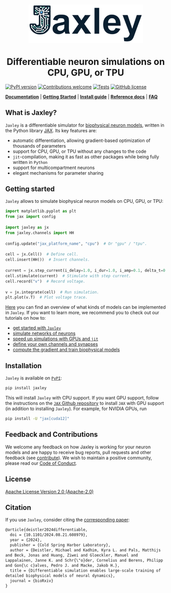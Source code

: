 <p align="center">
  <img src="https://raw.githubusercontent.com/jaxleyverse/jaxley/main/docs/logo.png" width="360">
</p>

<h1 align="center">Differentiable neuron simulations on CPU, GPU, or TPU</h1>

[![PyPI version](https://badge.fury.io/py/jaxley.svg)](https://badge.fury.io/py/jaxley)
[![Contributions welcome](https://img.shields.io/badge/contributions-welcome-brightgreen.svg?style=flat)](https://github.com/jaxleyverse/jaxley/blob/main/CONTRIBUTING.md)
[![Tests](https://github.com/jaxleyverse/jaxley/actions/workflows/tests.yml/badge.svg)](https://github.com/jaxleyverse/jaxley/actions/workflows/tests.yml)
[![GitHub license](https://img.shields.io/github/license/jaxleyverse/jaxley)](https://github.com/jaxleyverse/jaxley/blob/main/LICENSE)

[**Documentation**](https://jaxley.readthedocs.io/en/latest/)
 | [**Getting Started**](https://jaxley.readthedocs.io/en/latest/tutorials/01_morph_neurons.html)
 | [**Install guide**](https://jaxley.readthedocs.io/en/latest/installation.html)
 | [**Reference docs**](https://jaxley.readthedocs.io/en/latest/jaxley.html)
 | [**FAQ**](https://jaxley.readthedocs.io/en/latest/faq.html)


## What is Jaxley?

`Jaxley` is a differentiable simulator for [biophysical neuron models](https://jaxley.readthedocs.io/en/latest/faq/question_03.html), written in the Python library [JAX](https://github.com/google/jax). Its key features are:

- automatic differentiation, allowing gradient-based optimization of thousands of parameters  
- support for CPU, GPU, or TPU without any changes to the code  
- `jit`-compilation, making it as fast as other packages while being fully written in `Python`  
- support for multicompartment neurons  
- elegant mechanisms for parameter sharing  


## Getting started

`Jaxley` allows to simulate biophysical neuron models on CPU, GPU, or TPU:
```python
import matplotlib.pyplot as plt
from jax import config

import jaxley as jx
from jaxley.channels import HH

config.update("jax_platform_name", "cpu")  # Or "gpu" / "tpu".

cell = jx.Cell()  # Define cell.
cell.insert(HH())  # Insert channels.

current = jx.step_current(i_delay=1.0, i_dur=1.0, i_amp=0.1, delta_t=0.025, t_max=10.0)
cell.stimulate(current)  # Stimulate with step current.
cell.record("v")  # Record voltage.

v = jx.integrate(cell)  # Run simulation.
plt.plot(v.T)  # Plot voltage trace.
```

[Here](https://jaxley.readthedocs.io/en/latest/faq/question_03.html) you can find an overview of what kinds of models can be implemented in `Jaxley`. If you want to learn more, we recommend you to check out our tutorials on how to:

- [get started with `Jaxley`](https://jaxley.readthedocs.io/en/latest/tutorials/01_morph_neurons.html)
- [simulate networks of neurons](https://jaxley.readthedocs.io/en/latest/tutorials/02_small_network.html)
- [speed up simulations with GPUs and `jit`](https://jaxley.readthedocs.io/en/latest/tutorials/04_jit_and_vmap.html)
- [define your own channels and synapses](https://jaxley.readthedocs.io/en/latest/tutorials/05_channel_and_synapse_models.html)
- [compute the gradient and train biophysical models](https://jaxley.readthedocs.io/en/latest/tutorials/07_gradient_descent.html)


## Installation

`Jaxley` is available on [`PyPI`](https://pypi.org/project/jaxley/):
```sh
pip install jaxley
```
This will install `Jaxley` with CPU support. If you want GPU support, follow the instructions on the [`JAX` Github repository](https://github.com/google/jax) to install `JAX` with GPU support (in addition to installing `Jaxley`). For example, for NVIDIA GPUs, run
```sh
pip install -U "jax[cuda12]"
```


## Feedback and Contributions

We welcome any feedback on how Jaxley is working for your neuron models and are happy to receive bug reports, pull requests and other feedback (see [contribute](https://github.com/jaxleyverse/jaxley/blob/main/CONTRIBUTING.md)). We wish to maintain a positive community, please read our [Code of Conduct](https://github.com/jaxleyverse/jaxley/blob/main/CODE_OF_CONDUCT.md).


## License

[Apache License Version 2.0 (Apache-2.0)](https://github.com/jaxleyverse/jaxley/blob/main/LICENSE)


## Citation

If you use `Jaxley`, consider citing the [corresponding paper](https://www.biorxiv.org/content/10.1101/2024.08.21.608979):

```
@article{deistler2024differentiable,
  doi = {10.1101/2024.08.21.608979},
  year = {2024},
  publisher = {Cold Spring Harbor Laboratory},
  author = {Deistler, Michael and Kadhim, Kyra L. and Pals, Matthijs and Beck, Jonas and Huang, Ziwei and Gloeckler, Manuel and Lappalainen, Janne K. and Schr{\"o}der, Cornelius and Berens, Philipp and Gon{\c c}alves, Pedro J. and Macke, Jakob H.},
  title = {Differentiable simulation enables large-scale training of detailed biophysical models of neural dynamics},
  journal = {bioRxiv}
}
```
